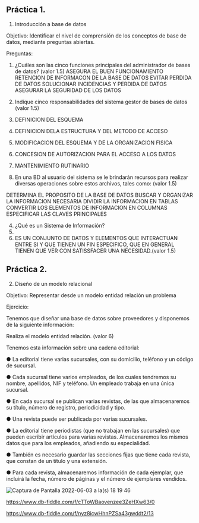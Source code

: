 ## Práctica 1.

1. Introducción a base de datos

Objetivo: Identificar el nivel de comprensión de los conceptos de base de datos,
mediante preguntas abiertas.
 
Preguntas:

1. ¿Cuáles son las cinco funciones principales del administrador de bases de datos?
(valor 1.5)
ASEGURA EL BUEN FUNCIONAMIENTO
RETENCION DE INFORMACON DE LA BASE DE DATOS
EVITAR PERDIDA DE DATOS
SOLUCIONAR INCIDENCIAS Y PERDIDA DE DATOS
ASEGURAR LA SEGURIDAD DE LOS DATOS
2. Indíque cinco responsabilidades del sistema gestor de bases de datos (valor 1.5)
3. DEFINICION DEL ESQUEMA
4. DEFINICION DELA ESTRUCTURA Y DEL METODO DE ACCESO
5. MODIFICACION DEL ESQUEMA Y DE LA ORGANIZACION FISICA
6. CONCESION DE AUTORIZACION PARA EL ACCESO A LOS DATOS
7. MANTENIMIENTO RUTINARIO

3. En una BD al usuario del sistema se le brindarán recursos para realizar diversas
operaciones sobre estos archivos, tales como: (valor 1.5)

DETERMINA EL PROPOSITO DE LA BASE DE DATOS
BUSCAR Y ORGANIZAR LA INFORMACION NECESARIA
DIVIDIR LA INFORMACION EN TABLAS
CONVERTIR LOS ELEMENTOS DE INFORMACION EN COLUMNAS
ESPECIFICAR LAS CLAVES PRINCIPALES

4. ¿Qué es un Sistema de Información? 
5. 
6. ES UN CONJUNTO DE DATOS Y ELEMENTOS QUE INTERACTUAN ENTRE SI Y QUE TIENEN UN FIN ESPECIFICO, QUE EN GENERAL TIENEN QUE VER CON SATISSFACER UNA NECESIDAD.(valor 1.5)

## Práctica 2.

2. Diseño de un modelo relacional

Objetivo: Representar desde un modelo entidad relación un problema


Ejercicio:

Tenemos que diseñar una base de datos sobre proveedores y disponemos de la siguiente
información:

Realiza el modelo entidad relación. (valor 6)

Tenemos esta información sobre una cadena editorial:

● La editorial tiene varias sucursales, con su domicilio, teléfono y un código de
sucursal.

● Cada sucursal tiene varios empleados, de los cuales tendremos su nombre,
apellidos, NIF y teléfono. Un empleado trabaja en una única sucursal.

● En cada sucursal se publican varias revistas, de las que almacenaremos su título,
número de registro, periodicidad y tipo.

● Una revista puede ser publicada por varias sucursales.

● La editorial tiene periodistas (que no trabajan en las sucursales) que pueden
escribir artículos para varias revistas. Almacenaremos los mismos datos que para
los empleados, añadiendo su especialidad.

● También es necesario guardar las secciones fijas que tiene cada revista, que
constan de un título y una extensión.

● Para cada revista, almacenaremos información de cada ejemplar, que incluirá la
fecha, número de páginas y el número de ejemplares vendidos.

![Captura de Pantalla 2022-06-03 a la(s) 18 19 46](https://user-images.githubusercontent.com/103079658/171965987-4962f349-bb2f-492e-b932-8e78e531efb0.png)

https://www.db-fiddle.com/f/cTToWBaovenzee3ZeHXw63/0

https://www.db-fiddle.com/f/nyz8icwHhnPZSa43gwddt2/13

